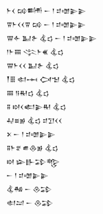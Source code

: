 <div class='block'>
<div class='line'>𒈨𒌋 𒄘𒌦 𒀸 𒁹 𒄑𒌝𒉌𒉌</div>
<div class='line'>𒐊𒈨𒌋𒌋𒐊 𒄘 𒀸 𒁹 𒄑𒌝𒉌𒉌</div>
<div class='line'>𒐌𒅆 𒆏𒉿 𒆬𒌓 𒀸 𒁹 𒄑𒌝𒉌𒉌</div>
<div class='line'>𒁹𒈨𒐍 𒋞𒈨𒌍 𒆬𒌓</div>
<div class='line'>𒐌𒈨𒌋𒌋 𒆏𒉿 𒆬𒌓</div>
<div class='line'>𒐕𒑆 𒊕𒆰 𒉏𒈠 𒆬𒌓</div>
<div class='line'>𒐍 𒀀𒊑𒌓 𒆬𒌓</div>
<div class='line'>𒐉 𒊭𒌋𒅗𒉌𒊑 𒆬𒌓</div>
<div class='line'>𒄷𒊺𒂊 𒆬𒌓 𒄑𒋛𒌋𒌋</div>
<div class='line'>𒉽 𒀸 𒁹 𒄑𒌝𒉌𒉌</div>
<div class='line'>𒐉𒈨𒐐 𒌑𒁲𒂊 𒆬𒌓</div>
<div class='line'>𒊭 𒇽𒃲𒁉𒈜</div>
<div class='line'>𒀸 𒁹 𒄑𒌝𒉌𒉌</div>
<div class='line'>𒆬𒄀 𒀸 𒊮𒁉</div>
<div class='line'>𒊕𒁺 𒀸 𒊮𒁉</div>
</div>